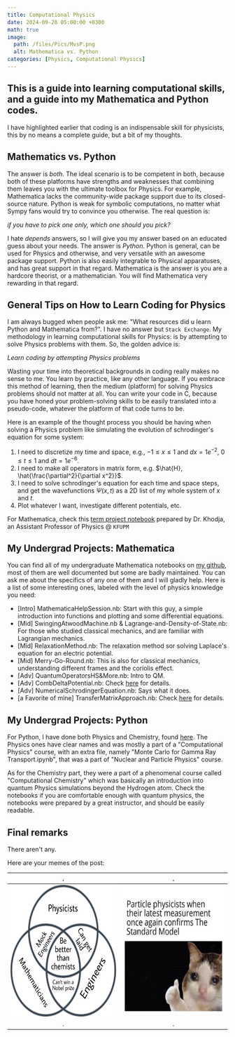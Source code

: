 ```yaml
---
title: Computational Physics
date: 2024-09-28 05:00:00 +0300
math: true
image:
  path: /files/Pics/MvsP.png
  alt: Mathematica vs. Python
categories: [Physics, Computational Physics]
---
```

## This is a guide into learning computational skills, and a guide into my Mathematica and Python codes.

I have highlighted earlier that coding is an indispensable skill for physicists, this by no means a complete guide, but a bit of my thoughts.

## Mathematics vs. Python
The answer is _both_. The ideal scenario is to be competent in both, because both of these platforms have strengths and weaknesses that combining them leaves you with the ultimate toolbox for Physics. For example, Mathematica lacks the community-wide package support due to its closed-source nature. Python is weak for symbolic computations, no matter what Sympy fans would try to convince you otherwise. The real question is:

_if you have to pick one only, which one should you pick?_

I hate _depends_ answers, so I will give you my answer based on an educated guess about your needs. The answer is _Python_. Python is general, can be used for Physics and otherwise, and very versatile with an awesome package support. Python is also easily integrable to Physical apparatuses, and has great support in that regard. Mathematica is the answer is you are a hardcore theorist, or a mathematician. You will find Mathematica very rewarding in that regard.

## General Tips on How to Learn Coding for Physics
I am always bugged when people ask me: "What resources did u learn Python and Mathematica from?". I have no answer but ```Stack Exchange```. My methodology in learning computational skills for Physics: is by attempting to solve Physics problems with them. So, the golden advice is:

_Learn coding by attempting Physics problems_

Wasting your time into theoretical backgrounds in coding really makes no sense to me. You learn by practice, like any other language. If you embrace this method of learning, then the medium (platform) for solving Physics problems should not matter at all. You can write your code in C, because you have honed your problem-solving skills to be easily translated into a pseudo-code, whatever the platform of that code turns to be.

Here is an example of the thought process you should be having when solving a Physics problem like simulating the evolution of schrodinger's equation for some system:

1. I need to discretize my time and space, e.g., $-1\le x \le 1$ and $dx = 1e^{-2}$, $0\le t \le 1$ and $dt = 1e^{-6}$. 
2. I need to make all operators in matrix form, e.g. $\hat{H}, \hat{\frac{\partial^2}{\partial x^2}}$.
3. I need to solve schrodinger's equation for each time and space steps, and get the wavefunctions $\Psi(x,t)$ as a 2D list of my whole system of $x$ and $t$.
4. Plot whatever I want, investigate different potentials, etc.

For Mathematica, check this [term project notebook](/files/Mathematica/PhysicsTrainingNotebook.nb) prepared by Dr. Khodja, an Assistant Professor of Physics @ ```KFUPM```

## My Undergrad Projects: Mathematica

You can find all of my undergraduate Mathematica notebooks on [my github](https://github.com/ibralyousef/UnderGrad/tree/main/00_Mathematica), most of them are well documented but some are badly maintained. You can ask me about the specifics of any one of them and I will gladly help. Here is a list of some interesting ones, labeled with the level of physics knowledge you need: 

- [Intro] MathematicaHelpSession.nb: Start with this guy, a simple introduction into functions and plotting and some differential equations.
- [Mid] SwingingAtwoodMachine.nb & Lagrange-and-Density-of-State.nb: For those who studied classical mechanics, and are familiar with Lagrangian mechanics.
- [Mid] RelaxationMethod.nb: The relaxation method sor solving Laplace's equation for an electric potential.
- [Mid] Merry-Go-Round.nb: This is also for classical mechanics, understanding different frames and the coriolis effect.
- [Adv] QuantumOperatorsHS&More.nb: Intro to QM.
- [Adv] CombDeltaPotential.nb: Check [here](/files/Mathematica/CDP.pdf) for details.
- [Adv] NumericalSchrodingerEquation.nb: Says what it does. 
- [a Favorite of mine] TransferMatrixApproach.nb: Check [here](/files/Mathematica/TMA.pdf) for details.

## My Undergrad Projects: Python
For Python, I have done both Physics and Chemistry, found [here](https://github.com/ibralyousef/UnderGrad/tree/main/00_Python). The Physics ones have clear names and was mostly a part of a "Computational Physics" course, with an extra file, namely "Monte Carlo for Gamma Ray Transport.ipynb", that was a part of "Nuclear and Particle Physics" course.

As for the Chemistry part, they were a part of a phenomenal course called "Computational Chemistry" which was basically an introduction into quantum Physics simulations beyond the Hydrogen atom. Check the notebooks if you are comfortable enough with quantum physics, the notebooks were prepared by a great instructor, and should be easily readable.

## Final remarks

There aren't any.

Here are your memes of the post:

|                              .                              |                              .                              |
| :---------------------------------------------------------: | :---------------------------------------------------------: |
| <img src="/files/Memes/PS.png" height = "300" width="300" alt="Meme"/> | <img src="/files/Memes/SM.jpg" height = "291" width="291" alt="Meme"/> |
|                              .                              |                              .                              |

